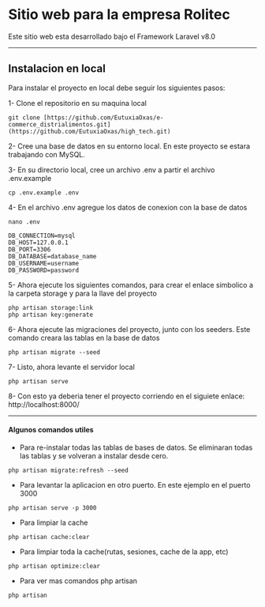 # Sitio web para la empresa Rolitec    
Este sitio web esta desarrollado bajo el Framework Laravel v8.0

---
## Instalacion en local
Para instalar el proyecto en local debe seguir los siguientes pasos:

1- Clone el repositorio en su maquina local
```
git clone [https://github.com/EutuxiaOxas/e-commerce_distrialimentos.git](https://github.com/EutuxiaOxas/high_tech.git)
```

2- Cree una base de datos en su entorno local. En este proyecto se estara trabajando con MySQL.

3- En su directorio local, cree un archivo .env a partir el archivo .env.example
```
cp .env.example .env
```

4- En el archivo .env agregue los datos de conexion con la base de datos
```
nano .env

DB_CONNECTION=mysql
DB_HOST=127.0.0.1
DB_PORT=3306
DB_DATABASE=database_name
DB_USERNAME=username
DB_PASSWORD=password
```

5- Ahora ejecute los siguientes comandos, para crear el enlace simbolico a la carpeta storage y para la llave del proyecto
```
php artisan storage:link
php artisan key:generate
```

6- Ahora ejecute las migraciones del proyecto, junto con los seeders. Este comando creara las tablas en la base de datos
```
php artisan migrate --seed
```

7- Listo, ahora levante el servidor local
```
php artisan serve
```

8- Con esto ya deberia tener el proyecto corriendo en el siguiete enlace: 
http://localhost:8000/

---
#### Algunos comandos utiles

- Para re-instalar todas las tablas de bases de datos. Se eliminaran todas las tablas y se volveran a instalar desde cero.
```
php artisan migrate:refresh --seed
```
- Para levantar la aplicacion en otro puerto. En este ejemplo en el puerto 3000
```
php artisan serve -p 3000
```
- Para limpiar la cache
```
php artisan cache:clear
```
- Para limpiar toda la cache(rutas, sesiones, cache de la app, etc)
```
php artisan optimize:clear
```
- Para ver mas comandos php artisan
```
php artisan
```
